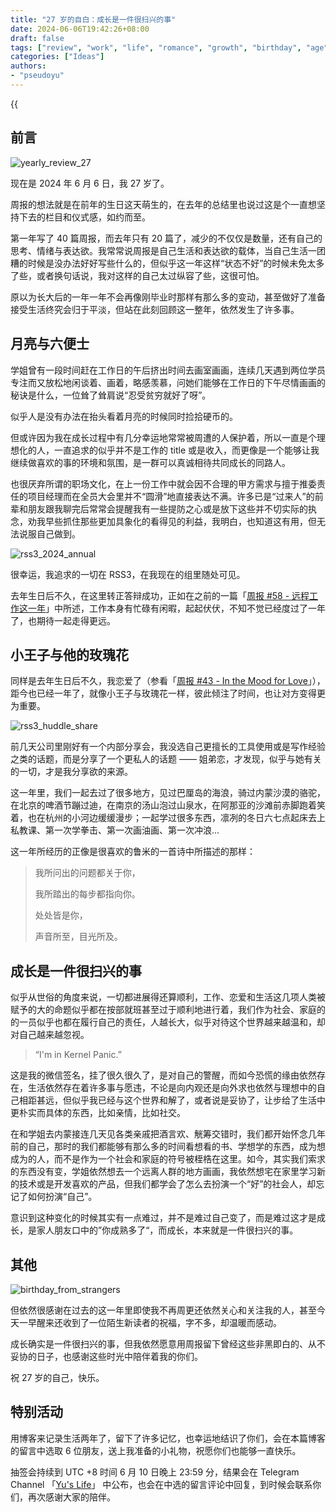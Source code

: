 ```yaml
---
title: "27 岁的自白：成长是一件很扫兴的事"
date: 2024-06-06T19:42:26+08:00
draft: false
tags: ["review", "work", "life", "romance", "growth", "birthday", "age"]
categories: ["Ideas"]
authors:
- "pseudoyu"
---
```


{{<audio src="audios/1988.mp3" caption="《请回答 1988 OST》" >}}

## 前言

![yearly_review_27](https://image.pseudoyu.com/images/yearly_review_27_new.png)

现在是 2024 年 6 月 6 日，我 27 岁了。

周报的想法就是在前年的生日这天萌生的，在去年的总结里也说过这是个一直想坚持下去的栏目和仪式感，如约而至。

第一年写了 40 篇周报，而去年只有 20 篇了，减少的不仅仅是数量，还有自己的思考、情绪与表达欲。我常常说周报是自己生活和表达欲的载体，当自己生活一团糟的时候是没办法好好写些什么的，但似乎这一年这样“状态不好”的时候未免太多了些，或者换句话说，我对这样的自己太过纵容了些，这很可怕。

原以为长大后的一年一年不会再像刚毕业时那样有那么多的变动，甚至做好了准备接受生活终究会归于平淡，但站在此刻回顾这一整年，依然发生了许多事。

## 月亮与六便士

学姐曾有一段时间赶在工作日的午后挤出时间去画室画画，连续几天遇到两位学员专注而又放松地闲谈着、画着，略感羡慕，问她们能够在工作日的下午尽情画画的秘诀是什么，一位耸了耸肩说“忍受贫穷就好了呀”。

似乎人是没有办法在抬头看着月亮的时候同时捡拾硬币的。

但或许因为我在成长过程中有几分幸运地常常被周遭的人保护着，所以一直是个理想化的人，一直追求的似乎并不是工作的 title 或是收入，而更像是一个能够让我继续做喜欢的事的环境和氛围，是一群可以真诚相待共同成长的同路人。

也很厌弃所谓的职场文化，在上一份工作中就会因不合理的甲方需求与擅于推委责任的项目经理而在全员大会里并不“圆滑”地直接表达不满。许多已是“过来人”的前辈和朋友跟我聊完后常常会提醒我有一些提防之心或是放下这些并不切实际的执念，劝我早些抓住那些更加具象化的看得见的利益，我明白，也知道这有用，但无法说服自己做到。

![rss3_2024_annual](https://image.pseudoyu.com/images/rss3_2024_annual.jpg)

很幸运，我追求的一切在 RSS3，在我现在的组里随处可见。

去年生日后不久，在这里转正答辩成功，正如在之前的一篇「[周报 #58 - 远程工作这一年](https://www.pseudoyu.com/zh/2024/04/30/weekly_review_20240430/)」中所述，工作本身有忙碌有闲暇，起起伏伏，不知不觉已经度过了一年了，也期待一起走得更远。

## 小王子与他的玫瑰花

同样是去年生日后不久，我恋爱了（参看「[周报 #43 - In the Mood for Love](https://www.pseudoyu.com/zh/2023/07/10/weekly_review_20230710/)」），距今也已经一年了，就像小王子与玫瑰花一样，彼此倾注了时间，也让对方变得更为重要。

![rss3_huddle_share](https://image.pseudoyu.com/images/rss3_huddle_share.png)

前几天公司里刚好有一个内部分享会，我没选自己更擅长的工具使用或是写作经验之类的话题，而是分享了一个更私人的话题 —— 姐弟恋，才发现，似乎与她有关的一切，才是我分享欲的来源。

这一年里，我们一起去过了很多地方，见过巴厘岛的海浪，骑过内蒙沙漠的骆驼，在北京的啤酒节蹦过迪，在南京的汤山泡过山泉水，在阿那亚的沙滩前赤脚跑着笑着，也在杭州的小河边缓缓漫步；一起学过很多东西，凛冽的冬日六七点起床去上私教课、第一次学拳击、第一次画油画、第一次冲浪...

这一年所经历的正像是很喜欢的鲁米的一首诗中所描述的那样：

> 我所问出的问题都关于你，
>
> 我所踏出的每步都指向你。
>
> 处处皆是你，
>
> 声音所至，目光所及。

## 成长是一件很扫兴的事

似乎从世俗的角度来说，一切都进展得还算顺利，工作、恋爱和生活这几项人类被赋予的大的命题似乎都在按部就班甚至过于顺利地进行着，我们作为社会、家庭的的一员似乎也都在履行自己的责任，人越长大，似乎对待这个世界越来越温和，却对自己越来越忽视。

> “I'm in Kernel Panic.”

这是我的微信签名，挂了很久很久了，是对自己的警醒，而如今恐慌的缘由依然存在，生活依然存在着许多事与愿违，不论是向内观还是向外求也依然与理想中的自己相距甚远，但似乎我已经与这个世界和解了，或者说是妥协了，让步给了生活中更朴实而具体的东西，比如亲情，比如社交。

在和学姐去内蒙接连几天见各类亲戚把酒言欢、觥筹交错时，我们都开始怀念几年前的自己，那时的我们都能够有那么多的时间看想看的书、学想学的东西，成为想成为的人，而不是作为一个社会和家庭的符号被桎梏在这里。如今，其实我们索求的东西没有变，学姐依然想去一个远离人群的地方画画，我依然想宅在家里学习新的技术或是开发喜欢的产品，但我们都学会了怎么去扮演一个“好”的社会人，却忘记了如何扮演“自己”。

意识到这种变化的时候其实有一点难过，并不是难过自己变了，而是难过这才是成长，是家人朋友口中的”你成熟多了“，而成长，本来就是一件很扫兴的事。

## 其他

![birthday_from_strangers](https://image.pseudoyu.com/images/birthday_from_strangers.png)

但依然很感谢在过去的这一年里即使我不再周更还依然关心和关注我的人，甚至今天一早醒来还收到了一位陌生新读者的祝福，字不多，却温暖而感动。

成长确实是一件很扫兴的事，但我依然愿意用周报留下曾经这些非黑即白的、从不妥协的日子，也感谢这些时光中陪伴着我的你们。

祝 27 岁的自己，快乐。

## 特别活动

用博客来记录生活两年了，留下了许多记忆，也幸运地结识了你们，会在本篇博客的留言中选取 6 位朋友，送上我准备的小礼物，祝愿你们也能够一直快乐。

抽签会持续到 UTC +8 时间 6 月 10 日晚上 23:59 分，结果会在 Telegram Channel 「[Yu's Life](https://t.me/pseudoyulife)」 中公布，也会在中选的留言评论中回复，到时候会联系你们，再次感谢大家的陪伴。
